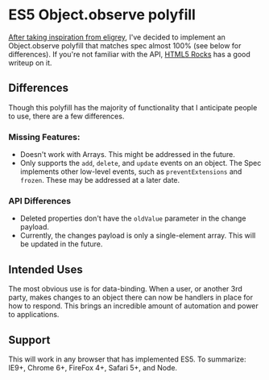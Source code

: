 # ES5 Object.observe polyfill
[After taking inspiration from eligrey](https://gist.github.com/eligrey/384583), I've decided to implement an Object.observe polyfill that matches spec almost 100% (see below for differences). If you're not familiar with the API, [HTML5 Rocks](http://updates.html5rocks.com/2012/11/Respond-to-change-with-Object-observe) has a good writeup on it.

## Differences
Though this polyfill has the majority of functionality that I anticipate people to use, there are a few differences.

### Missing Features:
- Doesn't work with Arrays. This might be addressed in the future.
- Only supports the `add`, `delete`, and `update` events on an object. The Spec implements other low-level events, such as `preventExtensions` and `frozen`. These may be addressed at a later date.

### API Differences
- Deleted properties don't have the `oldValue` parameter in the change payload.
- Currently, the changes payload is only a single-element array. This will be updated in the future.

## Intended Uses
The most obvious use is for data-binding. When a user, or another 3rd party, makes changes to an object there can now be handlers in place for how to respond. This brings an incredible amount of automation and power to applications.

## Support
This will work in any browser that has implemented ES5. To summarize: IE9+, Chrome 6+, FireFox 4+, Safari 5+, and Node.